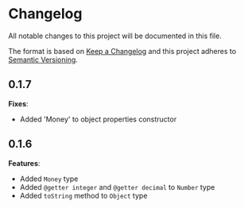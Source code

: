 # Changelog

All notable changes to this project will be documented in this file.

The format is based on [Keep a Changelog](http://keepachangelog.com/en/1.0.0/)
and this project adheres to [Semantic Versioning](http://semver.org/spec/v2.0.0.html).

## 0.1.7

**Fixes**:

- Added 'Money' to object properties constructor

## 0.1.6

**Features**:

- Added `Money` type
- Added `@getter integer` and `@getter decimal` to `Number` type
- Added `toString` method to `Object` type
